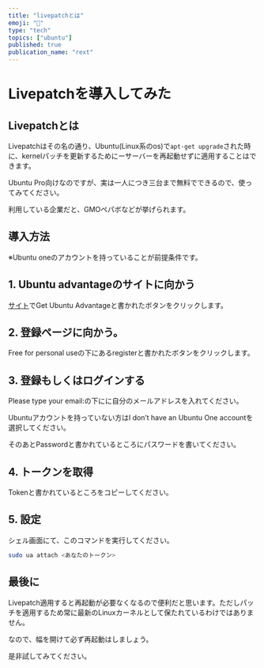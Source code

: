 ```yaml
---
title: "livepatchとは"
emoji: "🔨"
type: "tech"
topics: ["ubuntu"]
published: true
publication_name: "rext"
---
```


# Livepatchを導入してみた

## Livepatchとは

Livepatchはその名の通り、Ubuntu(Linux系のos)で`apt-get upgrade`された時に、kernelパッチを更新するためにーサーバーを再起動せずに適用することはできます。

Ubuntu Pro向けなのですが、実は一人につき三台まで無料でできるので、使ってみてください。

利用している企業だと、GMOペパボなどが挙げられます。

## 導入方法

※Ubuntu oneのアカウントを持っていることが前提条件です。

## 1. Ubuntu advantageのサイトに向かう

[サイト](https://ubuntu.com/security/livepatch)でGet Ubuntu Advantageと書かれたボタンをクリックします。

## 2. 登録ページに向かう。

Free for personal useの下にあるregisterと書かれたボタンをクリックします。

## 3. 登録もしくはログインする

Please type your email:の下にに自分のメールアドレスを入れてください。

Ubuntuアカウントを持っていない方はI don’t have an Ubuntu One accountを選択してください。

そのあとPasswordと書かれているところにパスワードを書いてください。

## 4. トークンを取得

Tokenと書かれているところをコピーしてください。

## 5. 設定

シェル画面にて、このコマンドを実行してください。

```sh
sudo ua attach <あなたのトークン>
```

## 最後に

Livepatch適用すると再起動が必要なくなるので便利だと思います。ただしパッチを適用するため常に最新のLinuxカーネルとして保たれているわけではありません。

なので、幅を開けて必ず再起動はしましょう。

是非試してみてください。
